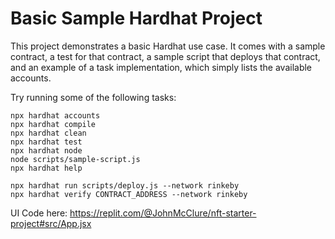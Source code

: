 # Basic Sample Hardhat Project

This project demonstrates a basic Hardhat use case. It comes with a sample contract, a test for that contract, a sample script that deploys that contract, and an example of a task implementation, which simply lists the available accounts.

Try running some of the following tasks:

```shell
npx hardhat accounts
npx hardhat compile
npx hardhat clean
npx hardhat test
npx hardhat node
node scripts/sample-script.js
npx hardhat help

npx hardhat run scripts/deploy.js --network rinkeby
npx hardhat verify CONTRACT_ADDRESS --network rinkeby
```

UI Code here: https://replit.com/@JohnMcClure/nft-starter-project#src/App.jsx
